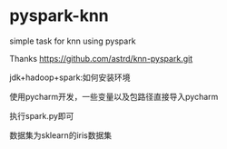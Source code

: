 # pyspark-knn
simple task for knn using pyspark

Thanks https://github.com/astrd/knn-pyspark.git 

jdk+hadoop+spark:如何安装环境

使用pycharm开发，一些变量以及包路径直接导入pycharm

执行spark.py即可

数据集为sklearn的iris数据集
